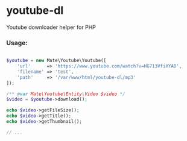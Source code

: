 # youtube-dl
 Youtube downloader helper for PHP

### Usage:

```php

$youtube = new Mate\Youtube\Youtube([
    'url'      => 'https://www.youtube.com/watch?v=HG713VfiXYAD',
    'filename' => 'test',
    'path'     => '/var/www/html/youtube-dl/mp3'
]);

/** @var Mate\Youtube\Entity\Video $video */
$video = $youtube->download();

echo $video->getFileSize();
echo $video->getTitle();
echo $video->getThumbnail();

// ...

```
